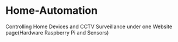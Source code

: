 # Home-Automation
Controlling Home Devices and CCTV Surveillance under one Website page(Hardware Raspberry Pi and Sensors)
